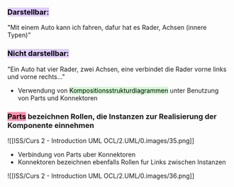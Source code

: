 
### <mark style="background: #D2B3FFA6;">Darstellbar:</mark> 

"Mit einem Auto kann ich fahren, dafur hat es Rader, Achsen (innere Typen)"

### <mark style="background: #D2B3FFA6;">Nicht darstellbar:</mark>

"Ein Auto hat vier Rader, zwei Achsen, eine verbindet die Rader vorne links und vorne rechts..."

- Verwendung von <mark style="background: #BBFABBA6;">Kompositionsstrukturdiagrammen</mark> unter Benutzung von Parts und Konnektoren


### <mark style="background: #FF5582A6;">Parts</mark> bezeichnen Rollen, die Instanzen zur Realisierung der Komponente einnehmen


![[ISS/Curs 2 - Introduction UML OCL/2.UML/0.images/35.png]]


- Verbindung von Parts uber Konnektoren 
- Konnektoren bezeichnen ebenfalls Rollen fur Links zwischen Instanzen


![[ISS/Curs 2 - Introduction UML OCL/2.UML/0.images/36.png]]


